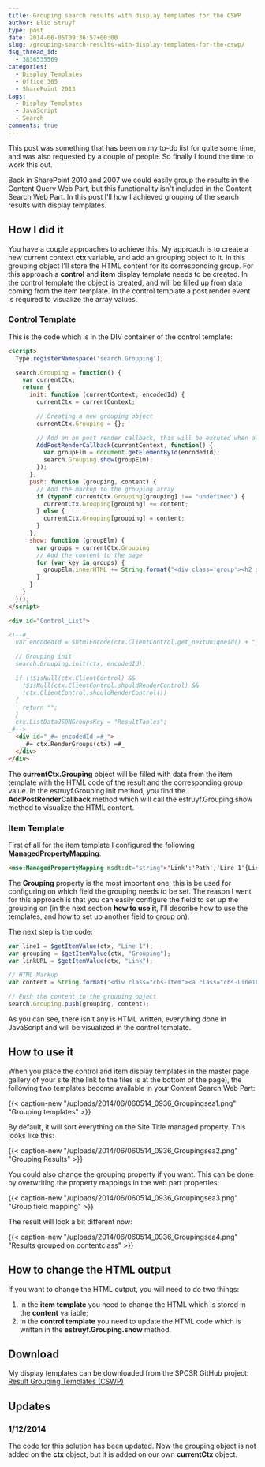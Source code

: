 ```yaml
---
title: Grouping search results with display templates for the CSWP
author: Elio Struyf
type: post
date: 2014-06-05T09:36:57+00:00
slug: /grouping-search-results-with-display-templates-for-the-cswp/
dsq_thread_id:
  - 3836535569
categories:
  - Display Templates
  - Office 365
  - SharePoint 2013
tags:
  - Display Templates
  - JavaScript
  - Search
comments: true
---
```


This post was something that has been on my to-do list for quite some time, and was also requested by a couple of people. So finally I found the time to work this out.

Back in SharePoint 2010 and 2007 we could easily group the results in the Content Query Web Part, but this functionality isn't included in the Content Search Web Part. In this post I'll how I achieved grouping of the search results with display templates.

## How I did it

You have a couple approaches to achieve this. My approach is to create a new current context **ctx** variable, and add an grouping object to it. In this grouping object I'll store the HTML content for its corresponding group.
For this approach a **control** and **item** display template needs to be created. In the control template the object is created, and will be filled up from data coming from the item template. In the control template a post render event is required to visualize the array values.

### Control Template

This is the code which is in the DIV container of the control template:

```html
<script>
  Type.registerNamespace('search.Grouping');

  search.Grouping = function() {
    var currentCtx;
    return {
      init: function (currentContext, encodedId) {
        currentCtx = currentContext;

        // Creating a new grouping object
        currentCtx.Grouping = {};

        // Add an on post render callback, this will be excuted when all the results are rendered
        AddPostRenderCallback(currentContext, function() {
          var groupElm = document.getElementById(encodedId);
          search.Grouping.show(groupElm);
        });
      },
      push: function (grouping, content) {
        // Add the markup to the grouping array 
        if (typeof currentCtx.Grouping[grouping] !== "undefined") {
          currentCtx.Grouping[grouping] += content;
        } else {
          currentCtx.Grouping[grouping] = content;
        }
      },
      show: function (groupElm) {
        var groups = currentCtx.Grouping
        // Add the content to the page
        for (var key in groups) {
          groupElm.innerHTML += String.format("<div class='group'><h2 style='color:#000'>{0}</h2>{1}</div>", key, groups[key]);
        }
      }
    }
  }();
</script>

<div id="Control_List">

<!--#_
  var encodedId = $htmlEncode(ctx.ClientControl.get_nextUniqueId() + "_Grouping");

  // Grouping init
  search.Grouping.init(ctx, encodedId);

  if (!$isNull(ctx.ClientControl) &&
    !$isNull(ctx.ClientControl.shouldRenderControl) &&
    !ctx.ClientControl.shouldRenderControl())
  {
    return "";
  }
  ctx.ListDataJSONGroupsKey = "ResultTables";
_#-->
  <div id="_#= encodedId =#_">
    _#= ctx.RenderGroups(ctx) =#_
  </div>
</div>
```

The **currentCtx.Grouping** object will be filled with data from the item template with the HTML code of the result and the corresponding group value. In the estruyf.Grouping.init method, you find the **AddPostRenderCallback** method which will call the estruyf.Grouping.show method to visualize the HTML content.

### Item Template

First of all for the item template I configured the following **ManagedPropertyMapping**:

```html
<mso:ManagedPropertyMapping msdt:dt="string">'Link':'Path','Line 1'{Line 1}:'Title','Grouping':'SiteTitle'</mso:ManagedPropertyMapping>
```

The **Grouping** property is the most important one, this is be used for configuring on which field the grouping needs to be set. The reason I went for this approach is that you can easily configure the field to set up the grouping on (in the next section **how to use it**, I'll describe how to use the templates, and how to set up another field to group on).

The next step is the code:

```JavaScript
var line1 = $getItemValue(ctx, "Line 1");
var grouping = $getItemValue(ctx, "Grouping");
var linkURL = $getItemValue(ctx, "Link");

// HTML Markup
var content = String.format('<div class="cbs-Item"><a class="cbs-Line1Link ms-noWrap ms-displayBlock" href="{0}" title="{1}">{1}</a></div>', linkURL, line1);

// Push the content to the grouping object
search.Grouping.push(grouping, content);
```

As you can see, there isn't any is HTML written, everything done in JavaScript and will be visualized in the control template.

## How to use it

When you place the control and item display templates in the master page gallery of your site (the link to the files is at the bottom of the page), the following two templates become available in your Content Search Web Part:

{{< caption-new "/uploads/2014/06/060514_0936_Groupingsea1.png" "Grouping templates" >}}

By default, it will sort everything on the Site Title managed property. This looks like this:

{{< caption-new "/uploads/2014/06/060514_0936_Groupingsea2.png" "Grouping Results" >}}

You could also change the grouping property if you want. This can be done by overwriting the property mappings in the web part properties:

{{< caption-new "/uploads/2014/06/060514_0936_Groupingsea3.png" "Group field mapping" >}}

The result will look a bit different now:

{{< caption-new "/uploads/2014/06/060514_0936_Groupingsea4.png" "Results grouped on contentclass" >}}

## How to change the HTML output

If you want to change the HTML output, you will need to do two things:

1.  In the **item template** you need to change the HTML which is stored in the **content** variable;
2.  In the **control template** you need to update the HTML code which is written in the **estruyf.Grouping.show** method.

## Download

My display templates can be downloaded from the SPCSR GitHub project: [Result Grouping Templates (CSWP)](https://github.com/SPCSR/DisplayTemplates/tree/master/Search%20Display%20Templates/Result%20Grouping%20Templates%20(CSWP) "Result Grouping Templates \(CSWP\)")

## Updates

### 1/12/2014

The code for this solution has been updated. Now the grouping object is not added on the **ctx** object, but it is added on our own **currentCtx** object.
